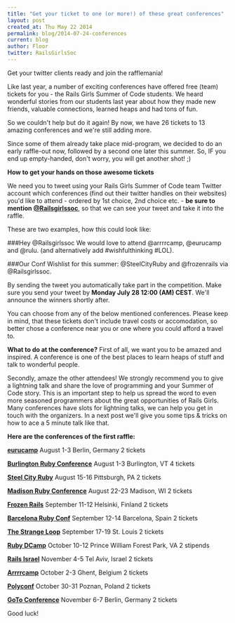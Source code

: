 ```yaml
---
title: "Get your ticket to one (or more!) of these great conferences"
layout: post
created_at: Thu May 22 2014
permalink: blog/2014-07-24-conferences
current: blog
author: Floor
twitter: RailsGirlsSoc
---
```


Get your twitter clients ready and join the rafflemania! 

Like last year, a number of exciting conferences have offered free (team) tickets for you - the Rails Girls Summer of Code students. We heard wonderful stories from our students last year about how they made new friends, valuable connections, learned heaps and had tons of fun. 

So we couldn't help but do it again! By now, we have 26 tickets to 13 amazing conferences and we're still adding more. 

Since some of them already take place mid-program, we decided to do an early raffle-out now, followed by a second one later this summer. So, IF you end up empty-handed, don't worry, you will get another shot! ;)

**How to get your hands on those awesome tickets**

We need you to tweet using your Rails Girls Summer of Code team Twitter account which conferences (find out their twitter handles on their websites) you'd like to attend - ordered by 1st choice, 2nd choice etc. - **be sure to mention [@Railsgirlssoc](http://twitter.com/railsgirlssoc)**, so that we can see your tweet and take it into the raffle. 

These are two examples, how this could look like:

###Hey @Railsgirlssoc We would love to attend @arrrrcamp, @eurucamp and @rulu. 
(and alternatively add #wishfulthinking #LOL). 


###Our Conf Wishlist for this summer: @SteelCityRuby and @frozenrails via @Railsgirlssoc.

By sending the tweet you automatically take part in the competition. Make sure you send your tweet by **Monday July 28 12:00 (AM) CEST**. We'll announce the winners shortly after.

You can choose from any of the below mentioned conferences. Please keep in mind, that these tickets don't include travel costs or accomodation, so better chose a conference near you or one where you could afford a travel to.

**What to do at the conference?**
First of all, we want you to be amazed and inspired. A conference is one of the best places to learn heaps of stuff and talk to wonderful people. 

Secondly, amaze the other attendees! We strongly recommend you to give a lightning talk and share the love of programming and your Summer of Code story. This is an important step to help us spread the word to even more seasoned programmers about the great opportunities of Rails Girls. Many conferences have slots for lightning talks, we can help you get in touch with the organizers. In a next post we'll give you some tips & tricks on how to ace a 5 minute talk like that.

**Here are the conferences of the first raffle:**

[**eurucamp**](http://2014.eurucamp.org/)
August 1-3
Berlin, Germany
2 tickets

[**Burlington Ruby Conference**](http://2014.eurucamp.org/)
August 1-3
Burlington, VT
4 tickets

[**Steel City Ruby**](http://steelcityruby.org/)
August 15-16
Pittsburgh, PA
2 tickets

[**Madison Ruby Conference**](http://madisonruby.org/)
August 22-23
Madison, WI
2 tickets

[**Frozen Rails**](http://2014.frozenrails.eu/)
September 11-12
Helsinki, Finland
2 tickets

[**Barcelona Ruby Conf**](http://www.baruco.org/)
September 12-14
Barcelona, Spain
2 tickets

[**The Strange Loop**](https://thestrangeloop.com/)
September 17-19
St. Louis
2 tickets

[**Ruby DCamp**](http://rubydcamp.org/)
October 10-12
Prince William Forest Park, VA
2 stipends

[**Rails Israel**](http://railsisrael2014.events.co.il/speakers-list)
November 4-5
Tel Aviv, Israel
2 tickets

[**Arrrrcamp**](http://2014.arrrrcamp.be/)
October 2-3
Ghent, Belgium
2 tickets

[**Polyconf**](http://polyconf.com/)
October 30-31
Poznan, Poland
2 tickets

[**GoTo Conference**](http://gotocon.com/berlin-2014)
November 6-7
Berlin, Germany
2 tickets

Good luck! 